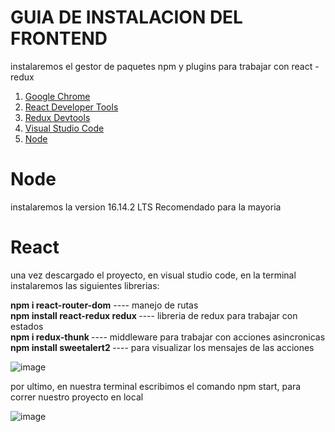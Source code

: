 # GUIA DE INSTALACION DEL FRONTEND

instalaremos el gestor de paquetes npm y plugins para trabajar con react - redux
<ol>
    <li><a href="https://www.google.com/chrome/">Google Chrome</a></li>
    <li><a href="https://chrome.google.com/webstore/detail/react-developer-tools/fmkadmapgofadopljbjfkapdkoienihi?hl=es&authuser=1">React Developer Tools</a></li>
    <li><a href="https://chrome.google.com/webstore/detail/redux-devtools/lmhkpmbekcpmknklioeibfkpmmfibljd?hl=es">Redux Devtools</a></li>
    <li><a href="https://code.visualstudio.com/">Visual Studio Code</a></li>
    <li><a href="https://nodejs.org/es/">Node</a></li>
</ol>

# Node 

instalaremos la version 16.14.2 LTS Recomendado para la mayoria

# React

una vez descargado el proyecto, en visual studio code, en la terminal instalaremos las siguientes librerias:


<b>npm i react-router-dom</b>                     ----             manejo de rutas  <br/>
<b>npm install react-redux redux  </b>            ----              libreria de redux para trabajar con estados<br/>
<b>npm i redux-thunk </b>                         ----              middleware para trabajar  con acciones asincronicas <br/>
<b>npm install sweetalert2 </b>                   ----              para visualizar los mensajes de las acciones<br/>




![image](https://user-images.githubusercontent.com/73712509/162595142-04404dbc-96e6-477e-b1bb-4b0b70965354.png)

por ultimo, en nuestra terminal escribimos el comando npm start, para correr  nuestro proyecto en local

![image](https://user-images.githubusercontent.com/73712509/163895655-d8083742-bd3c-4de0-8d12-909eb7863626.png)


        
 
